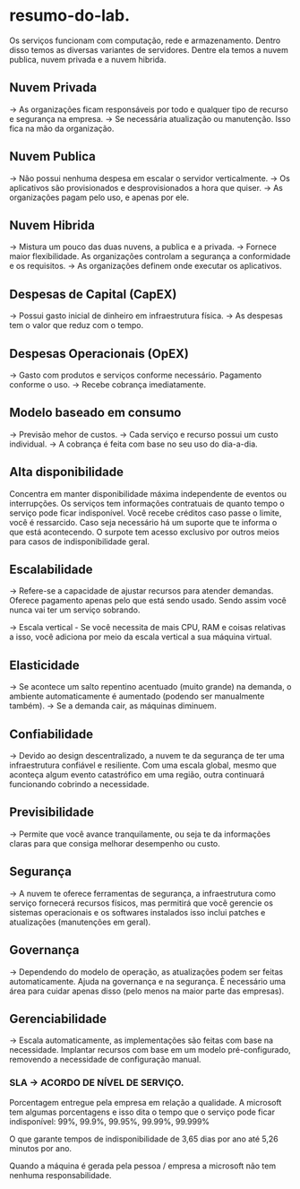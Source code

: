 # resumo-do-lab.

Os serviços funcionam com computação, rede e armazenamento. Dentro disso temos as diversas variantes de servidores. Dentre ela temos a nuvem publica, nuvem privada e a nuvem hibrida.
## Nuvem Privada
-> As organizações ficam responsáveis por todo e qualquer tipo de recurso e segurança na empresa.
-> Se necessária atualização ou manutenção. Isso fica na mão da organização.

## Nuvem Publica

-> Não possui nenhuma despesa em escalar o servidor verticalmente.
-> Os aplicativos são provisionados e desprovisionados a hora que quiser.
-> As organizações pagam pelo uso, e apenas por ele.

## Nuvem Hibrida

-> Mistura um pouco das duas nuvens, a publica e a privada.
-> Fornece maior flexibilidade. As organizações controlam a segurança a conformidade e os requisitos.
-> As organizações definem onde executar os aplicativos.

## Despesas de Capital (CapEX)

-> Possui gasto inicial de dinheiro em infraestrutura física.
-> As despesas tem o valor que reduz com o tempo.

## Despesas Operacionais (OpEX)

-> Gasto com produtos e serviços conforme necessário. Pagamento conforme o uso.
-> Recebe cobrança imediatamente.

## Modelo baseado em consumo

-> Previsão mehor de custos.
-> Cada serviço e recurso possui um custo individual.
-> A cobrança é feita com base no seu uso do dia-a-dia.

## Alta disponibilidade

Concentra em manter disponibilidade máxima independente de eventos ou interrupções. Os serviços tem informações contratuais de quanto tempo o serviço pode ficar indisponível.
Você recebe créditos caso passe o limite, você é ressarcido. Caso seja necessário há um suporte que te informa o que está acontecendo. O surpote tem acesso exclusivo por outros meios
para casos de indisponibilidade geral.

## Escalabilidade

-> Refere-se a capacidade de ajustar recursos para atender demandas. Oferece pagamento apenas pelo que está sendo usado. Sendo assim você nunca vai ter um serviço sobrando.

-> Escala vertical - Se você necessita de mais CPU, RAM e coisas relativas a isso, você adiciona por meio da escala vertical a sua máquina virtual.

## Elasticidade

-> Se acontece um salto repentino acentuado (muito grande) na demanda, o ambiente automaticamente é aumentado (podendo ser manualmente também).
-> Se a demanda cair, as máquinas diminuem.

## Confiabilidade

-> Devido ao design descentralizado, a nuvem te da segurança de ter uma infraestrutura confiável e resiliente. Com uma escala global, mesmo que aconteça algum evento
catastrófico em uma região, outra continuará funcionando cobrindo a necessidade.

## Previsibilidade

-> Permite que você avance tranquilamente, ou seja te da informações claras para que consiga melhorar desempenho ou custo.

## Segurança

-> A nuvem te oferece ferramentas de segurança, a infraestrutura como serviço fornecerá recursos físicos, mas permitirá que você gerencie os sistemas operacionais e os softwares instalados isso inclui
patches e atualizações (manutenções em geral).

## Governança

-> Dependendo do modelo de operação, as atualizações podem ser feitas automaticamente. Ajuda na governança e na segurança. É necessário uma área para cuidar apenas disso (pelo menos na maior parte das empresas).

## Gerenciabilidade

-> Escala automaticamente, as implementações são feitas com base na necessidade. Implantar recursos com base em um modelo pré-configurado, removendo a necessidade de configuração manual.

### SLA -> ACORDO DE NÍVEL DE SERVIÇO.

Porcentagem entregue pela empresa em relação a qualidade. A microsoft tem algumas porcentagens e isso dita o tempo que o serviço pode ficar indisponível: 99%, 99.9%, 99.95%, 99.99%, 99.999%

O que garante tempos de indisponibilidade de 3,65 dias por ano até 5,26 minutos por ano.

Quando a máquina é gerada pela pessoa / empresa a microsoft não tem nenhuma responsabilidade.
